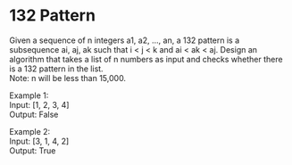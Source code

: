 # 132 Pattern
Given a sequence of n integers a1, a2, ..., an, a 132 pattern is a subsequence ai, aj, ak such that i < j < k and ai < ak < aj. Design an algorithm that takes a list of n numbers as input and checks whether there is a 132 pattern in the list.\
Note: n will be less than 15,000.

Example 1:\
Input: [1, 2, 3, 4]\
Output: False

Example 2:\
Input: [3, 1, 4, 2]\
Output: True
